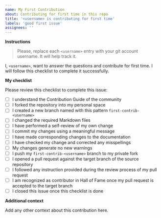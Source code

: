 ```yaml
---
name: My First Contribution
about: Contributing for first time in this repo
title: '<username> is contributing for first time'
labels: 'good first issue'
assignees: ''
---
```


**Instructions**

> Please, replace each `<username>` entry with your git account username. It will help track it.

I, `<username>`, want to answer the questions and contribute for first time. I will follow
this checklist to complete it successfully.

**My checklist**

Please review this checklist to complete this issue:

- [ ] I understand the Contribution Guide of the community 
- [ ] I forked the repository into my personal space
- [ ] I created a new branch named with this pattern `first-contrib-<username>`
- [ ] I changed the required Markdown files
- [ ] I have performed a self-review of my own change
- [ ] I commit my changes using a meaningful message
- [ ] I have made corresponding changes to the documentation
- [ ] I have checked my change and corrected any misspellings
- [ ] My changes generate no new warnings
- [ ] I push my `first-contrib-<username>` branch to my private fork
- [ ] I opened a pull request against the target branch of the source repository
- [ ] I followed any instruction provided during the review process of my pull request
- [ ] I am recognized as contributor in Hall of Fame once my pull request is accepted to the target branch
- [ ] I closed this issue once this checklist is done

**Additional context**

Add any other context about this contribution here.

